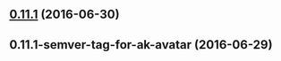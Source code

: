 <a name="0.11.1"></a>
## [0.11.1](https://aui-team-bot/https://bitbucket.org/atlassian/atlaskit-spike/compare/0.11.1-semver-tag-for-ak-avatar...v0.11.1) (2016-06-30)



<a name="0.11.1-semver-tag-for-ak-avatar"></a>
## 0.11.1-semver-tag-for-ak-avatar (2016-06-29)



